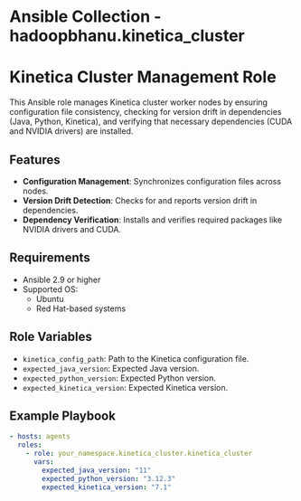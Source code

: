 # Ansible Collection - hadoopbhanu.kinetica_cluster

# Kinetica Cluster Management Role

This Ansible role manages Kinetica cluster worker nodes by ensuring configuration file consistency, checking for version drift in dependencies (Java, Python, Kinetica), and verifying that necessary dependencies (CUDA and NVIDIA drivers) are installed.

## Features

- **Configuration Management**: Synchronizes configuration files across nodes.
- **Version Drift Detection**: Checks for and reports version drift in dependencies.
- **Dependency Verification**: Installs and verifies required packages like NVIDIA drivers and CUDA.

## Requirements

- Ansible 2.9 or higher
- Supported OS:
  - Ubuntu
  - Red Hat-based systems

## Role Variables

- `kinetica_config_path`: Path to the Kinetica configuration file.
- `expected_java_version`: Expected Java version.
- `expected_python_version`: Expected Python version.
- `expected_kinetica_version`: Expected Kinetica version.

## Example Playbook

```yaml
- hosts: agents
  roles:
    - role: your_namespace.kinetica_cluster.kinetica_cluster
      vars:
        expected_java_version: "11"
        expected_python_version: "3.12.3"
        expected_kinetica_version: "7.1"
